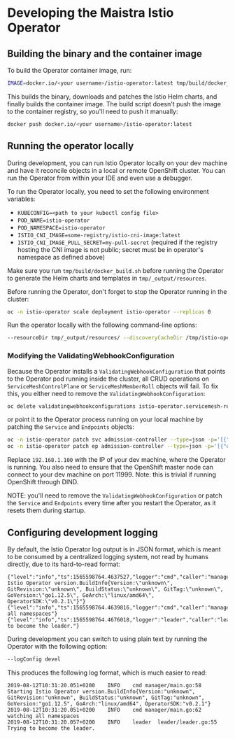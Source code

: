# Developing the Maistra Istio Operator

## Building the binary and the container image

To build the Operator container image, run:
```bash
IMAGE=docker.io/<your username>/istio-operator:latest tmp/build/docker_build.sh
```

This builds the binary, downloads and patches the Istio Helm charts, and finally builds the container image. The build script doesn't push the image to the container registry, so you'll need to push it manually:
```bash
docker push docker.io/<your username>/istio-operator:latest
```

## Running the operator locally

During development, you can run Istio Operator locally on your dev machine and have it reconcile objects in a local or remote OpenShift cluster. You can run the Operator from within your IDE and even use a debugger.

To run the Operator locally, you need to set the following environment variables:

- `KUBECONFIG=<path to your kubectl config file>`
- `POD_NAME=istio-operator`
- `POD_NAMESPACE=istio-operator`
- `ISTIO_CNI_IMAGE=some-registry/istio-cni-image:latest`
- `ISTIO_CNI_IMAGE_PULL_SECRET=my-pull-secret` (required if the registry hosting the CNI image is not public; secret must be in operator's namespace as defined above)

Make sure you run `tmp/build/docker_build.sh` before running the Operator to generate the Helm charts and templates in `tmp/_output/resources`.

Before running the Operator, don't forget to stop the Operator running in the cluster:
```bash
oc -n istio-operator scale deployment istio-operator --replicas 0
```  

Run the operator locally with the following command-line options:
```bash
--resourceDir tmp/_output/resources/ --discoveryCacheDir /tmp/istio-operator/.kube/cache/discovery
```

### Modifying the ValidatingWebhookConfiguration 

Because the Operator installs a `ValidatingWebhookConfiguration` that points to the Operator pod running inside the cluster, all CRUD operations on `ServiceMeshControlPlane` or `ServiceMeshMemberRoll` objects will fail. To fix this, you either need to remove the `ValidatingWebhookConfiguration`:
```bash
oc delete validatingwebhookconfigurations istio-operator.servicemesh-resources.maistra.io 
```

or point it to the Operator process running on your local machine by patching the `Service` and `Endpoints` objects:
```bash
oc -n istio-operator patch svc admission-controller --type=json -p='[{"op": "remove", "path": "/spec/selector"}]'
oc -n istio-operator patch ep admission-controller --type=json -p='[{"op": "add","path": "/subsets","value": [{"addresses": [{"ip": "192.168.1.100"}],"ports": [{"port": 11999}]}]}]'
```

Replace `192.168.1.100` with the IP of your dev machine, where the Operator is running. You also need to ensure that the OpenShift master node can connect to your dev machine on port 11999. Note: this is trivial if running OpenShift through DIND.

 
NOTE: you'll need to remove the `ValidatingWebhookConfiguration` or patch the `Service` and `Endpoints` every time after you restart the Operator, as it resets them during startup.

   
 ## Configuring development logging

By default, the Istio Operator log output is in JSON format, which is meant to be consumed by a centralized logging system, not read by humans directly, due to its hard-to-read format:
```
{"level":"info","ts":1565598764.4637527,"logger":"cmd","caller":"manager/main.go:58","msg":"Starting Istio Operator version.BuildInfo{Version:\"unknown\", GitRevision:\"unknown\", BuildStatus:\"unknown\", GitTag:\"unknown\", GoVersion:\"go1.12.5\", GoArch:\"linux/amd64\", OperatorSDK:\"v0.2.1\"}"}
{"level":"info","ts":1565598764.4639816,"logger":"cmd","caller":"manager/main.go:62","msg":"watching all namespaces"}
{"level":"info","ts":1565598764.4676018,"logger":"leader","caller":"leader/leader.go:55","msg":"Trying to become the leader."}
```

During development you can switch to using plain text by running the Operator with the following option:
```bash
--logConfig devel
``` 

This produces the following log format, which is much easier to read:
```
2019-08-12T10:31:20.051+0200	INFO	cmd	manager/main.go:58	Starting Istio Operator version.BuildInfo{Version:"unknown", GitRevision:"unknown", BuildStatus:"unknown", GitTag:"unknown", GoVersion:"go1.12.5", GoArch:"linux/amd64", OperatorSDK:"v0.2.1"}
2019-08-12T10:31:20.051+0200	INFO	cmd	manager/main.go:62	watching all namespaces
2019-08-12T10:31:20.057+0200	INFO	leader	leader/leader.go:55	Trying to become the leader.
```

